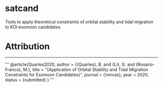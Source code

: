 # satcand
Tools to apply theoretical constraints of orbital stability and tidal migration to KOI exomoon candidates.  








# Attribution
---------------
'''
@article{Quarles2020,
author = {{Quarles}, B. and {Li}, G. and {Rosario-Franco}, M.},
title = "{Application of Orbital Stability and Tidal Migration Constraints for Exomoon Candidates}",
journal = {\mnras},
year = 2020,
status = {submitted}
}
'''
